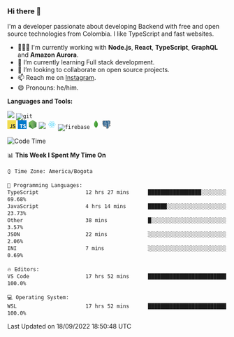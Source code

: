### Hi there 👋

I'm a developer passionate about developing Backend with free and open source technologies from Colombia. I like TypeScript and fast websites.

- 👨🏽‍💻 I'm currently working with **Node.js**, **React**, **TypeScript**, **GraphQL** and **Amazon Aurora**.
- 🌱 I’m currently learning Full stack development.
- 🚀 I’m looking to collaborate on open source projects.
- 📫   Reach me on [Instagram](https://instagram.com/nexckycort).
- 😄  Pronouns: he/him.

**Languages and Tools:**  

<code><img height="20"  src="https://upload.wikimedia.org/wikipedia/commons/2/2d/Visual_Studio_Code_1.18_icon.svg"></code>
<code><img src="https://www.vectorlogo.zone/logos/git-scm/git-scm-icon.svg" alt="git" height="20"/> </code>
<code><img height="20" src="https://raw.githubusercontent.com/github/explore/80688e429a7d4ef2fca1e82350fe8e3517d3494d/topics/javascript/javascript.png"></code>
<code><img height="20" src="https://raw.githubusercontent.com/github/explore/80688e429a7d4ef2fca1e82350fe8e3517d3494d/topics/typescript/typescript.png"></code>
<code><img height="20" src="https://raw.githubusercontent.com/github/explore/80688e429a7d4ef2fca1e82350fe8e3517d3494d/topics/nodejs/nodejs.png"></code>
<code><img height="20" src="https://deno.land/logo.svg"></code>
<code><img height="20" src="https://raw.githubusercontent.com/github/explore/80688e429a7d4ef2fca1e82350fe8e3517d3494d/topics/react/react.png"></code>
<code><img src="https://www.vectorlogo.zone/logos/firebase/firebase-icon.svg" alt="firebase"  height="20"/></code>
<code><img src="https://raw.githubusercontent.com/devicons/devicon/master/icons/mongodb/mongodb-original.svg"  height="20"/></code>
<code><img src="https://raw.githubusercontent.com/devicons/devicon/master/icons/postgresql/postgresql-original.svg" height="20"/></code>

<!--START_SECTION:waka-->
![Code Time](http://img.shields.io/badge/Code%20Time-2%2C324%20hrs%2015%20mins-blue)

📊 **This Week I Spent My Time On** 

```text
⌚︎ Time Zone: America/Bogota

💬 Programming Languages: 
TypeScript               12 hrs 27 mins      █████████████████░░░░░░░░   69.68% 
JavaScript               4 hrs 14 mins       ██████░░░░░░░░░░░░░░░░░░░   23.73% 
Other                    38 mins             █░░░░░░░░░░░░░░░░░░░░░░░░   3.57% 
JSON                     22 mins             ░░░░░░░░░░░░░░░░░░░░░░░░░   2.06% 
INI                      7 mins              ░░░░░░░░░░░░░░░░░░░░░░░░░   0.69%

🔥 Editors: 
VS Code                  17 hrs 52 mins      █████████████████████████   100.0%

💻 Operating System: 
WSL                      17 hrs 52 mins      █████████████████████████   100.0%

```


 Last Updated on 18/09/2022 18:50:48 UTC
<!--END_SECTION:waka-->
